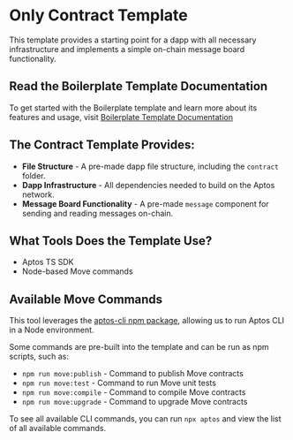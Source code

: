# Only Contract Template

This template provides a starting point for a dapp with all necessary infrastructure and implements a simple on-chain message board functionality.

## Read the Boilerplate Template Documentation
To get started with the Boilerplate template and learn more about its features and usage, visit [Boilerplate Template Documentation](https://aptos.dev/en/build/create-aptos-dapp/templates/boilerplate)

## The Contract Template Provides:

- **File Structure** - A pre-made dapp file structure, including the `contract` folder.
- **Dapp Infrastructure** - All dependencies needed to build on the Aptos network.
- **Message Board Functionality** - A pre-made `message` component for sending and reading messages on-chain.

## What Tools Does the Template Use?

- Aptos TS SDK
- Node-based Move commands

## Available Move Commands

This tool leverages the [aptos-cli npm package](https://github.com/aptos-labs/aptos-cli), allowing us to run Aptos CLI in a Node environment.

Some commands are pre-built into the template and can be run as npm scripts, such as:

- `npm run move:publish` - Command to publish Move contracts
- `npm run move:test` - Command to run Move unit tests
- `npm run move:compile` - Command to compile Move contracts
- `npm run move:upgrade` - Command to upgrade Move contracts

To see all available CLI commands, you can run `npx aptos` and view the list of all available commands.